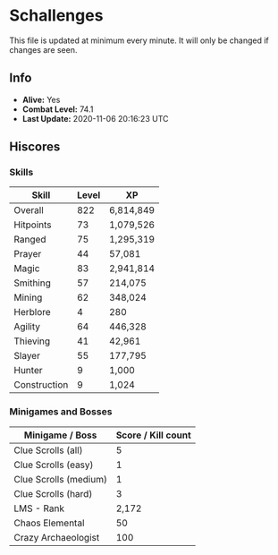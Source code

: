 # Schallenges

This file is updated at minimum every minute. It will only be changed if changes are seen.

## Info

 - **Alive:** Yes
 - **Combat Level:** 74.1
 - **Last Update:** 2020-11-06 20:16:23 UTC

## Hiscores

### Skills

| Skill | Level | XP |
|--|--|--|
| Overall | 822 | 6,814,849 |
| Hitpoints | 73 | 1,079,526 |
| Ranged | 75 | 1,295,319 |
| Prayer | 44 | 57,081 |
| Magic | 83 | 2,941,814 |
| Smithing | 57 | 214,075 |
| Mining | 62 | 348,024 |
| Herblore | 4 | 280 |
| Agility | 64 | 446,328 |
| Thieving | 41 | 42,961 |
| Slayer | 55 | 177,795 |
| Hunter | 9 | 1,000 |
| Construction | 9 | 1,024 |

### Minigames and Bosses

| Minigame / Boss | Score / Kill count |
|--|--|
| Clue Scrolls (all) | 5 |
| Clue Scrolls (easy) | 1 |
| Clue Scrolls (medium) | 1 |
| Clue Scrolls (hard) | 3 |
| LMS - Rank | 2,172 |
| Chaos Elemental | 50 |
| Crazy Archaeologist | 100 |
